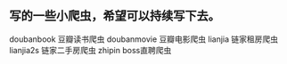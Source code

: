 写的一些小爬虫，希望可以持续写下去。
----------------------------------
doubanbook     豆瓣读书爬虫
doubanmovie    豆瓣电影爬虫
lianjia        链家租房爬虫
lianjia2s      链家二手房爬虫
zhipin         boss直聘爬虫
